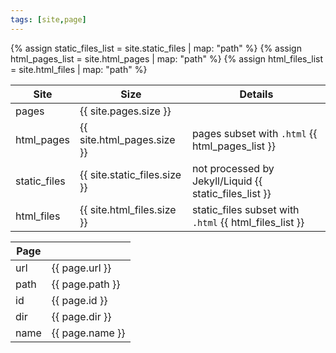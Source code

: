 ```yaml
---
tags: [site,page]
---
```

{% assign static_files_list = site.static_files | map: "path" %}
{% assign html_pages_list = site.html_pages | map: "path" %}
{% assign html_files_list = site.html_files | map: "path" %}

Site | Size | Details
---|---|---
pages | {{ site.pages.size }}
html_pages | {{ site.html_pages.size }} | pages subset with `.html` {{ html_pages_list }}
static_files | {{ site.static_files.size }} | not processed by Jekyll/Liquid {{ static_files_list }}
html_files | {{ site.html_files.size }} | static_files subset with `.html` {{ html_files_list }}

Page ||
---|---|
url | {{ page.url }}
path | {{ page.path }}
id | {{ page.id }}
dir | {{ page.dir }}
name | {{ page.name }}

